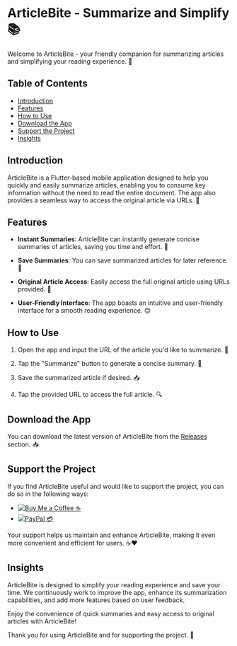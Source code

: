 # ArticleBite - Summarize and Simplify 📚

Welcome to ArticleBite - your friendly companion for summarizing articles and simplifying your reading experience. 📖

## Table of Contents

- [Introduction](#introduction)
- [Features](#features)
- [How to Use](#how-to-use)
- [Download the App](#download-the-app)
- [Support the Project](#support-the-project)
- [Insights](#insights)

## Introduction

ArticleBite is a Flutter-based mobile application designed to help you quickly and easily summarize articles, enabling you to consume key information without the need to read the entire document. The app also provides a seamless way to access the original article via URLs. 🚀

## Features

- **Instant Summaries**: ArticleBite can instantly generate concise summaries of articles, saving you time and effort. 🚀

- **Save Summaries**: You can save summarized articles for later reference. 📂

- **Original Article Access**: Easily access the full original article using URLs provided. 🔗

- **User-Friendly Interface**: The app boasts an intuitive and user-friendly interface for a smooth reading experience. 😊

## How to Use

1. Open the app and input the URL of the article you'd like to summarize. 📄

2. Tap the "Summarize" button to generate a concise summary. 📑

3. Save the summarized article if desired. 📥

4. Tap the provided URL to access the full article. 🔍

## Download the App

You can download the latest version of ArticleBite from the [Releases](https://github.com/Haripritamreddy/ArticleBite/releases/tag/Apps) section. 📥

## Support the Project

If you find ArticleBite useful and would like to support the project, you can do so in the following ways:

- [![Buy Me a Coffee ☕](https://img.shields.io/badge/Buy%20Me%20a%20Coffee-%E2%98%95-blue)](https://www.buymeacoffee.com/haripritam)
- [![PayPal 💳](https://img.shields.io/badge/PayPal-%F0%9F%92%B3-blue)](https://paypal.me/haripritamreddy)

Your support helps us maintain and enhance ArticleBite, making it even more convenient and efficient for users. ☕❤️

## Insights

ArticleBite is designed to simplify your reading experience and save your time. We continuously work to improve the app, enhance its summarization capabilities, and add more features based on user feedback.

Enjoy the convenience of quick summaries and easy access to original articles with ArticleBite!

Thank you for using ArticleBite and for supporting the project. 🙏
